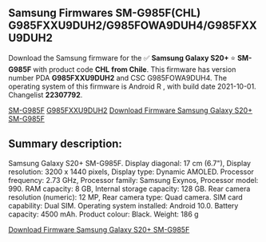 <h2>Samsung Firmwares SM-G985F(CHL) G985FXXU9DUH2/G985FOWA9DUH4/G985FXXU9DUH2</h2>
Download the Samsung firmware for the ✅ <strong>Samsung Galaxy S20+ </strong> ⭐ <strong>SM-G985F</strong> with product code <strong>CHL</strong> <strong> from Chile</strong>. This firmware has version number PDA <strong>G985FXXU9DUH2</strong> and CSC G985FOWA9DUH4. The operating system of this firmware is Android R , with build date 2021-10-01. Changelist <strong>22307792</strong>.


[SM-G985F](https://samfirm.shop/samsung/model/SM-G985F)
[G985FXXU9DUH2](https://samfirm.shop/samsung/pda/G985FXXU9DUH2)
[Download Firmware Samsung Galaxy S20+ SM-G985F](https://samfirm.shop/samsung/firmware/461713)
<h2>Summary description:</h2>
<p>Samsung Galaxy S20+ SM-G985F. Display diagonal: 17 cm (6.7"), Display resolution: 3200 x 1440 pixels, Display type: Dynamic AMOLED. Processor frequency: 2.73 GHz, Processor family: Samsung Exynos, Processor model: 990. RAM capacity: 8 GB, Internal storage capacity: 128 GB. Rear camera resolution (numeric): 12 MP, Rear camera type: Quad camera. SIM card capability: Dual SIM. Operating system installed: Android 10.0. Battery capacity: 4500 mAh. Product colour: Black. Weight: 186 g</p>


[Download Firmware Samsung Galaxy S20+ SM-G985F](https://samfirm.shop/samsung/firmware/461713)
